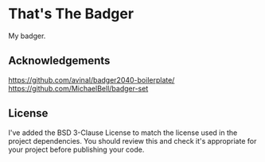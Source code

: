 # That's The Badger

My badger.

## Acknowledgements
https://github.com/avinal/badger2040-boilerplate/
https://github.com/MichaelBell/badger-set

## License

I've added the BSD 3-Clause License to match the license used in the project dependencies. You should review this and check it's appropriate for your project before publishing your code.
